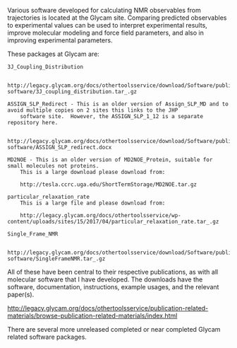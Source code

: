 
Various software developed for calculating NMR observables from trajectories is located 
at the Glycam site.  Comparing predicted observables to experimental values can be used 
to interpret experimental results, improve molecular modeling and force field parameters, 
and also in improving experimental parameters.  

These packages at Glycam are: 

    3J_Coupling_Distribution 
    
        http://legacy.glycam.org/docs/othertoolsservice/download/Software/publication-software/3J_coupling_distribution.tar_.gz
  
    ASSIGN_SLP_Redirect - This is an older version of Assign_SLP_MD and to avoid multiple copies on 2 sites this links to the JHP 
        software site.  However, the ASSIGN_SLP_1_12 is a separate repository here.  
        
       http://legacy.glycam.org/docs/othertoolsservice/download/Software/publication-software/ASSIGN_SLP_redirect.docx 
  
    MD2NOE - This is an older version of MD2NOE_Protein, suitable for small molecules not proteins.  
        This is a large download please download from:
    
        http://tesla.ccrc.uga.edu/ShortTermStorage/MD2NOE.tar.gz
  
    particular_relaxation_rate
        This is a large file and please download from:
    
        http://legacy.glycam.org/docs/othertoolsservice/wp-content/uploads/sites/15/2017/04/particular_relaxation_rate.tar_.gz
  
    Single_Frame_NMR 
    
        http://legacy.glycam.org/docs/othertoolsservice/download/Software/publication-software/SingleFrameNMR.tar_.gz

All of these have been central to their respective publications, as with all molecular 
software that I have developed.  The downloads have the software, documentation, 
instructions, example usages, and the relevant paper(s).

http://legacy.glycam.org/docs/othertoolsservice/publication-related-materials/browse-publication-related-materials/index.html

There are several more unreleased completed or near completed Glycam related software packages. 
